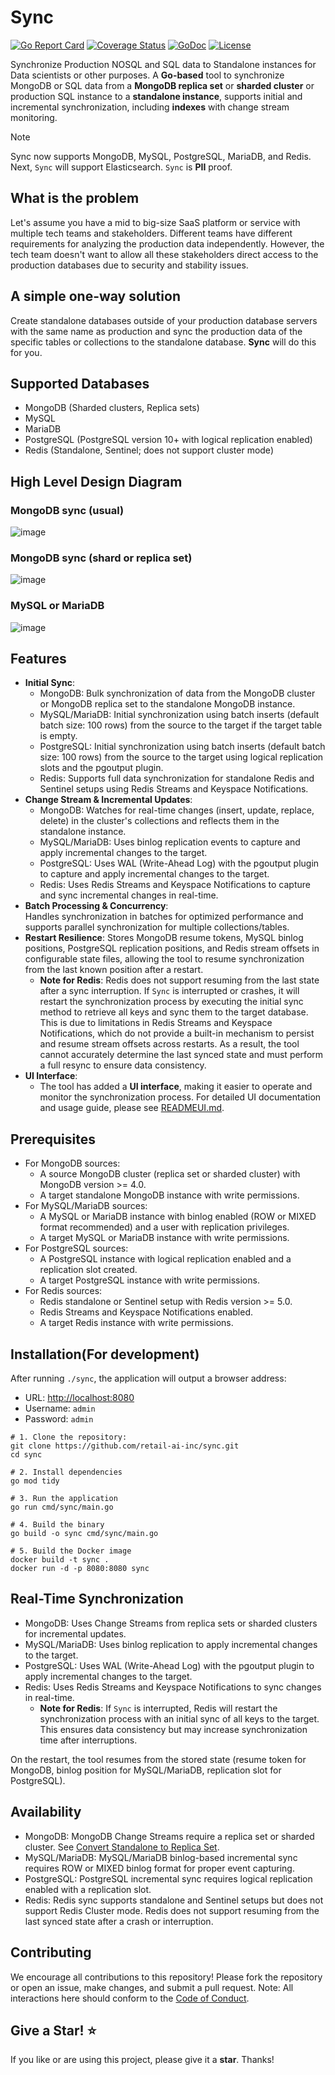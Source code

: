 # Sync

[![Go Report Card](https://goreportcard.com/badge/github.com/retail-ai-inc/sync)](https://goreportcard.com/report/github.com/retail-ai-inc/sync)
[![Coverage Status](https://codecov.io/gh/retail-ai-inc/sync/graph/badge.svg)](https://codecov.io/gh/retail-ai-inc/sync)
[![GoDoc](https://godoc.org/github.com/retail-ai-inc/sync?status.svg)](https://godoc.org/github.com/retail-ai-inc/sync)
[![License](https://img.shields.io/badge/license-MIT-blue)](LICENSE)

Synchronize Production NOSQL and SQL data to Standalone instances for Data scientists or other purposes. A **Go-based** tool to synchronize MongoDB or SQL data from a **MongoDB replica set** or **sharded cluster** or production SQL instance to a **standalone instance**, supports initial and incremental synchronization, including **indexes** with change stream monitoring.

> [!NOTE]
> Sync now supports MongoDB, MySQL, PostgreSQL, MariaDB, and Redis. Next, `Sync` will support Elasticsearch.
> `Sync` is **PII** proof.

## What is the problem
Let's assume you have a mid to big-size SaaS platform or service with multiple tech teams and stakeholders. Different teams have different requirements for analyzing the production data independently. However, the tech team doesn't want to allow all these stakeholders direct access to the production databases due to security and stability issues.

## A simple one-way solution
Create standalone databases outside of your production database servers with the same name as production and sync the production data of the specific tables or collections to the standalone database. **Sync** will do this for you.

## Supported Databases

- MongoDB (Sharded clusters, Replica sets)
- MySQL
- MariaDB 
- PostgreSQL (PostgreSQL version 10+ with logical replication enabled)
- Redis (Standalone, Sentinel; does not support cluster mode)

## High Level Design Diagram

### MongoDB sync (usual)
![image](https://github.com/user-attachments/assets/f600c3ae-a6bf-4d64-9a7b-6715456a146b)

### MongoDB sync (shard or replica set)

![image](https://github.com/user-attachments/assets/82cd3811-44bf-4d44-8ac8-9f32aace7a83)

### MySQL or MariaDB

![image](https://github.com/user-attachments/assets/65b23a4c-56db-4833-89a1-0f802af878bd)


## Features

- **Initial Sync**:
  - MongoDB: Bulk synchronization of data from the MongoDB cluster or MongoDB replica set to the standalone MongoDB instance.
  - MySQL/MariaDB: Initial synchronization using batch inserts (default batch size: 100 rows) from the source to the target if the target table is empty.
  - PostgreSQL: Initial synchronization using batch inserts (default batch size: 100 rows) from the source to the target using logical replication slots and the pgoutput plugin.
  - Redis: Supports full data synchronization for standalone Redis and Sentinel setups using Redis Streams and Keyspace Notifications.
- **Change Stream & Incremental Updates**:
  - MongoDB: Watches for real-time changes (insert, update, replace, delete) in the cluster's collections and reflects them in the standalone instance.
  - MySQL/MariaDB: Uses binlog replication events to capture and apply incremental changes to the target.
  - PostgreSQL: Uses WAL (Write-Ahead Log) with the pgoutput plugin to capture and apply incremental changes to the target.
  - Redis: Uses Redis Streams and Keyspace Notifications to capture and sync incremental changes in real-time.
- **Batch Processing & Concurrency**:  
  Handles synchronization in batches for optimized performance and supports parallel synchronization for multiple collections/tables.
- **Restart Resilience**: 
  Stores MongoDB resume tokens, MySQL binlog positions, PostgreSQL replication positions, and Redis stream offsets in configurable state files, allowing the tool to resume synchronization from the last known position after a restart.
  - **Note for Redis**: Redis does not support resuming from the last state after a sync interruption. If `Sync` is interrupted or crashes, it will restart the synchronization process by executing the initial sync method to retrieve all keys and sync them to the target database. This is due to limitations in Redis Streams and Keyspace Notifications, which do not provide a built-in mechanism to persist and resume stream offsets across restarts. As a result, the tool cannot accurately determine the last synced state and must perform a full resync to ensure data consistency.
- **UI Interface**:  
  - The tool has added a **UI interface**, making it easier to operate and monitor the synchronization process. For detailed UI documentation and usage guide, please see [READMEUI.md](READMEUI.md).

## Prerequisites
- For MongoDB sources:
  - A source MongoDB cluster (replica set or sharded cluster) with MongoDB version >= 4.0.
  - A target standalone MongoDB instance with write permissions.
- For MySQL/MariaDB sources:
  - A MySQL or MariaDB instance with binlog enabled (ROW or MIXED format recommended) and a user with replication privileges.
  - A target MySQL or MariaDB instance with write permissions.
- For PostgreSQL sources:
  - A PostgreSQL instance with logical replication enabled and a replication slot created.
  - A target PostgreSQL instance with write permissions.
- For Redis sources:
  - Redis standalone or Sentinel setup with Redis version >= 5.0.
  - Redis Streams and Keyspace Notifications enabled.
  - A target Redis instance with write permissions.



## Installation(For development)

After running `./sync`, the application will output a browser address:
- URL: [http://localhost:8080](http://localhost:8080)
- Username: `admin`
- Password: `admin`


```
# 1. Clone the repository:
git clone https://github.com/retail-ai-inc/sync.git
cd sync

# 2. Install dependencies
go mod tidy

# 3. Run the application
go run cmd/sync/main.go

# 4. Build the binary
go build -o sync cmd/sync/main.go

# 5. Build the Docker image
docker build -t sync .
docker run -d -p 8080:8080 sync
```


## Real-Time Synchronization

- MongoDB: Uses Change Streams from replica sets or sharded clusters for incremental updates.
- MySQL/MariaDB: Uses binlog replication to apply incremental changes to the target.
- PostgreSQL: Uses WAL (Write-Ahead Log) with the pgoutput plugin to apply incremental changes to the target.
- Redis: Uses Redis Streams and Keyspace Notifications to sync changes in real-time.
  - **Note for Redis**: If `Sync` is interrupted, Redis will restart the synchronization process with an initial sync of all keys to the target. This ensures data consistency but may increase synchronization time after interruptions.

On the restart, the tool resumes from the stored state (resume token for MongoDB, binlog position for MySQL/MariaDB, replication slot for PostgreSQL).

## Availability  

- MongoDB: MongoDB Change Streams require a replica set or sharded cluster. See [Convert Standalone to Replica Set](https://www.mongodb.com/docs/manual/tutorial/convert-standalone-to-replica-set/).
- MySQL/MariaDB: MySQL/MariaDB binlog-based incremental sync requires ROW or MIXED binlog format for proper event capturing.
- PostgreSQL: PostgreSQL incremental sync requires logical replication enabled with a replication slot.
- Redis: Redis sync supports standalone and Sentinel setups but does not support Redis Cluster mode. Redis does not support resuming from the last synced state after a crash or interruption.

## Contributing

We encourage all contributions to this repository! Please fork the repository or open an issue, make changes, and submit a pull request.
Note: All interactions here should conform to the [Code of Conduct](https://github.com/retail-ai-inc/sync/blob/main/CODE_OF_CONDUCT.md).

## Give a Star! ⭐

If you like or are using this project, please give it a **star**. Thanks!
